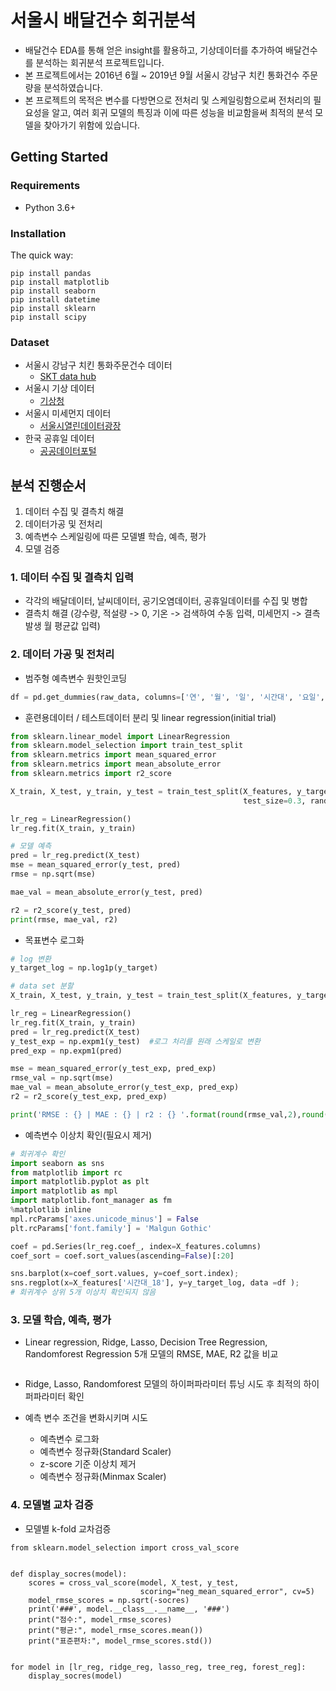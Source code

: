 # 서울시 배달건수 회귀분석
- 배달건수 EDA를 통해 얻은 insight를 활용하고, 기상데이터를 추가하여 배달건수를 분석하는 회귀분석 프로젝트입니다.
- 본 프로젝트에서는 2016년 6월 ~ 2019년 9월 서울시 강남구 치킨 통화건수 주문량을 분석하였습니다. 
- 본 프로젝트의 목적은 변수를 다방면으로 전처리 및 스케일링함으로써 전처리의 필요성을 알고, 여러 회귀 모델의 특징과 이에 따른 성능을 비교함을써 최적의 분석 모델을 찾아가기 위함에 있습니다.

## Getting Started
### Requirements
- Python 3.6+
### Installation
The quick way:
```
pip install pandas
pip install matplotlib
pip install seaborn
pip install datetime
pip install sklearn
pip install scipy
```
### Dataset
- 서울시 강남구 치킨 통화주문건수 데이터
  - [SKT data hub](https://www.bigdatahub.co.kr/index.do)
- 서울시 기상 데이터 
  - [기상청](http://www.weather.go.kr/weather/climate/past_cal.jsp)
- 서울시 미세먼지 데이터 
  - [서울시열린데이터광장](https://data.seoul.go.kr/dataList/OA-2218/F/1/datasetView.do)
- 한국 공휴일 데이터
  - [공공데이터포털](https://data.go.kr/index.do)


## 분석 진행순서
1. 데이터 수집 및 결측치 해결
2. 데이터가공 및 전처리
3. 예측변수 스케일링에 따른 모델별 학습, 예측, 평가
4. 모델 검증

### 1. 데이터 수집 및 결측치 입력
- 각각의 배달데이터, 날씨데이터, 공기오염데이터, 공휴일데이터를 수집 및 병합 
- 결측치 해결 (강수량, 적설량 -> 0, 기온 -> 검색하여 수동 입력, 미세먼지 -> 결측발생 월 평균값 입력)

### 2. 데이터 가공 및 전처리
- 범주형 예측변수 원핫인코딩
```python
df = pd.get_dummies(raw_data, columns=['연', '월', '일', '시간대', '요일', '공휴일'])
```

- 훈련용데이터 / 테스트데이터 분리 및 linear regression(initial trial)
```python
from sklearn.linear_model import LinearRegression
from sklearn.model_selection import train_test_split
from sklearn.metrics import mean_squared_error
from sklearn.metrics import mean_absolute_error
from sklearn.metrics import r2_score

X_train, X_test, y_train, y_test = train_test_split(X_features, y_target,
                                                    test_size=0.3, random_state=13)

lr_reg = LinearRegression()
lr_reg.fit(X_train, y_train)

# 모델 예측
pred = lr_reg.predict(X_test)
mse = mean_squared_error(y_test, pred)
rmse = np.sqrt(mse)

mae_val = mean_absolute_error(y_test, pred)

r2 = r2_score(y_test, pred)
print(rmse, mae_val, r2)

```

- 목표변수 로그화 
```python
# log 변환
y_target_log = np.log1p(y_target)

# data set 분할
X_train, X_test, y_train, y_test = train_test_split(X_features, y_target_log, test_size=0.3, random_state=13)

lr_reg = LinearRegression()
lr_reg.fit(X_train, y_train)
pred = lr_reg.predict(X_test)
y_test_exp = np.expm1(y_test)  #로그 처리를 원래 스케일로 변환 
pred_exp = np.expm1(pred)

mse = mean_squared_error(y_test_exp, pred_exp)
rmse_val = np.sqrt(mse)
mae_val = mean_absolute_error(y_test_exp, pred_exp)
r2 = r2_score(y_test_exp, pred_exp)

print('RMSE : {} | MAE : {} | r2 : {} '.format(round(rmse_val,2),round(mae_val,2),round(r2,3)))
```

- 예측변수 이상치 확인(필요시 제거)
```python
# 회귀계수 확인
import seaborn as sns
from matplotlib import rc
import matplotlib.pyplot as plt
import matplotlib as mpl
import matplotlib.font_manager as fm
%matplotlib inline
mpl.rcParams['axes.unicode_minus'] = False
plt.rcParams['font.family'] = 'Malgun Gothic'

coef = pd.Series(lr_reg.coef_, index=X_features.columns)
coef_sort = coef.sort_values(ascending=False)[:20]

sns.barplot(x=coef_sort.values, y=coef_sort.index);
sns.regplot(x=X_features['시간대_18'], y=y_target_log, data =df );
# 회귀계수 상위 5개 이상치 확인되지 않음 
```

### 3. 모델 학습, 예측, 평가
- Linear regression, Ridge, Lasso, Decision Tree Regression, Randomforest Regression 5개 모델의 RMSE, MAE, R2 값을 비교
```
```
  - Ridge, Lasso, Randomforest 모델의 하이퍼파라미터 튜닝 시도 후 최적의 하이퍼파라미터 확인


- 예측 변수 조건을 변화시키며 시도
  - 예측변수 로그화
  - 예측변수 정규화(Standard Scaler)
  - z-score 기준 이상치 제거
  - 예측변수 정규화(Minmax Scaler)
  

### 4. 모델별 교차 검증
- 모델별 k-fold 교차검증
```
from sklearn.model_selection import cross_val_score


def display_socres(model):
    scores = cross_val_score(model, X_test, y_test,
                             scoring="neg_mean_squared_error", cv=5)
    model_rmse_scores = np.sqrt(-socres)
    print('###', model.__class__.__name__, '###')
    print("점수:", model_rmse_scores)
    print("평균:", model_rmse_scores.mean())
    print("표준편차:", model_rmse_scores.std())


for model in [lr_reg, ridge_reg, lasso_reg, tree_reg, forest_reg]:
    display_socres(model)
```


